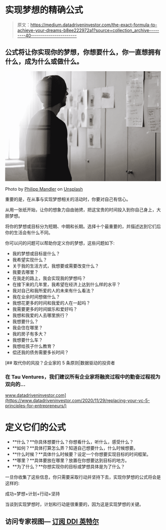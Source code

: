 # 实现梦想的精确公式

> 原文：<https://medium.datadriveninvestor.com/the-exact-formula-to-achieve-your-dreams-b8ee222972a1?source=collection_archive---------40----------------------->

## 公式将让你实现你的梦想，你想要什么，你一直想拥有什么，成为什么或做什么。

![](img/fed16e616306d065143b4125d8612c22.png)

Photo by [Philipp Mandler](https://unsplash.com/@philay?utm_source=medium&utm_medium=referral) on [Unsplash](https://unsplash.com?utm_source=medium&utm_medium=referral)

重要的是，在从事与实现梦想相关的活动时，你要对自己有信心。

从用一张纸开始，让你的想象力自由驰骋，把这宝贵的时间投入到你自己身上，大胆梦想。

将你的梦想或目标分为短期、中期和长期。选择十个最重要的，并描述达到它们后你的生活会有什么不同。

你可以问的问题可以帮助你定义你的梦想，这些问题如下:

*   我的梦想或目标是什么？
*   我希望实现什么？
*   关于我的生活方式，我想要或需要改变什么？
*   我要去哪里？
*   在我走的路上，我会实现我的梦想吗？
*   在接下来的几年里，我希望在经济上达到什么样的水平？
*   我对自己和我所爱的人的未来有什么看法？
*   我在业余时间想做什么？
*   我想花更多的时间和我爱的人在一起吗？
*   我需要更多的时间娱乐和爱好吗？
*   我想和我爱的人去哪里旅行？
*   我想要什么？
*   我会住在哪里？
*   我的房子有多大？
*   我想要什么车？
*   我想给孩子什么教育？
*   偿还我的债务需要多长时间？

[](https://www.datadriveninvestor.com/2020/11/29/replacing-your-vc-5-principles-for-entrepreneurs/) [## 取代你的风投？企业家的 5 条原则|数据驱动的投资者

### 在 Tau Ventures，我们建议所有企业家将融资过程中的勤奋过程视为双向的…

www.datadriveninvestor.com](https://www.datadriveninvestor.com/2020/11/29/replacing-your-vc-5-principles-for-entrepreneurs/) 

# 定义它们的公式

*   **什么？**你具体想要什么？你想看什么，听什么，感受什么？
*   **如何？**具体打算怎么弄？知道自己想要什么，什么时候想要。
*   **什么时候？**具体什么时候要？设定一个你想要实现目标的时间框架。
*   **哪里？**具体要放在哪里？放置在你想要达到目标的地方。
*   **为了什么？**你想实现你的目标或梦想具体是为了什么？

一旦你收集了这些信息，你只需要采取行动并坚持下去，实现你梦想的公式将会是这样的:

成功=梦想+计划+行动+坚持

当谈到实现梦想时，计划和行动是很重要的，因为这是实现梦想的关键。

## 访问专家视图— [订阅 DDI 英特尔](https://datadriveninvestor.com/ddi-intel)